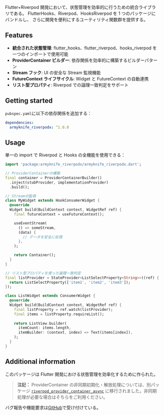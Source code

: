 Flutter+Riverpod 開発において、状態管理を効率的に行うための統合ライブラリである。
FlutterHooks、Riverpod、HooksRiverpod を 1 つのパッケージにバンドルし、
さらに開発を便利にするユーティリティ関数群を提供する。

## Features

- **統合された状態管理**: flutter_hooks、flutter_riverpod、hooks_riverpod を一つのインポートで使用可能
- **ProviderContainer ビルダー**: 依存関係を効率的に構築するビルダーパターン
- **Stream フック**: UI の安全な Stream 監視機能
- **FutureContext ライフサイクル**: Widget と FutureContext の自動連携
- **リスト型プロパティ**: Riverpod での論理一致判定をサポート

## Getting started

`pubspec.yaml`に以下の依存関係を追加する：

```yaml
dependencies:
  armyknife_riverpodx: ^1.0.0
```

## Usage

単一の import で Riverpod と Hooks の全機能を使用できる：

```dart
import 'package:armyknife_riverpodx/armyknife_riverpodx.dart';

// ProviderContainerの構築
final container = ProviderContainerBuilder()
  .inject(stubProvider, implementationProvider)
  .build();

// Streamの監視
class MyWidget extends HookConsumerWidget {
  @override
  Widget build(BuildContext context, WidgetRef ref) {
    final futureContext = useFutureContext();

    useEventStream(
      () => someStream,
      (data) {
        // データを安全に処理
      },
    );

    return Container();
  }
}

// リスト型プロパティを使った論理一致判定
final listProvider = StateProvider<ListSelectProperty<String>>((ref) {
  return ListSelectProperty(['item1', 'item2', 'item3']);
});

class ListWidget extends ConsumerWidget {
  @override
  Widget build(BuildContext context, WidgetRef ref) {
    final listProperty = ref.watch(listProvider);
    final items = listProperty.requireList();
    
    return ListView.builder(
      itemCount: items.length,
      itemBuilder: (context, index) => Text(items[index]),
    );
  }
}
```

## Additional information

このパッケージは Flutter 開発における状態管理を効率化するために作られた。

> **注記：** ProviderContainer の非同期初期化・解放処理については、別パッケージ [`riverpod_provider_container_async`](../riverpod_provider_container_async/) に移行されました。非同期処理が必要な場合はそちらをご利用ください。

バグ報告や機能要求は[GitHub](https://github.com/eaglesakura/flutter_armyknife)で受け付けている。

